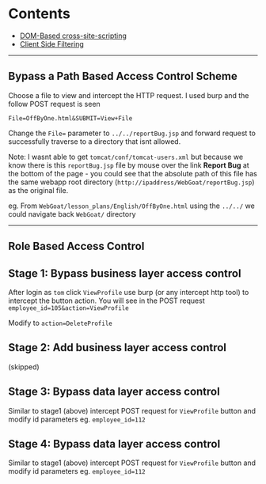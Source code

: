 # Contents

  - [DOM-Based cross-site-scripting](/WebGoat/AJAX_security.md#1)
  - [Client Side Filtering](/WebGoat/AJAX_security.md#2)


---

## <a href="1"></a> Bypass a Path Based Access Control Scheme

Choose a file to view and intercept the HTTP request. I used burp and the follow POST request is seen

`File=OffByOne.html&SUBMIT=View+File`

Change the `File=` parameter to `../../reportBug.jsp` and forward request to successfully traverse to a directory that isnt allowed.

Note: I wasnt able to get `tomcat/conf/tomcat-users.xml` but because we know there is this `reportBug.jsp` file by mouse over the link **Report Bug** at the bottom of the page - you could see that the absolute path of this file has the same webapp root directory (`http://ipaddress/WebGoat/reportBug.jsp`) as the original file.

eg. From `WebGoat/lesson_plans/English/OffByOne.html` using the `../../` we could navigate back `WebGoat/` directory


---

## <a href="2"></a> Role Based Access Control

## Stage 1: Bypass business layer access control

After login as `tom` click `ViewProfile` use burp (or any intercept http tool) to intercept the button action. You will see in the POST request `employee_id=105&action=ViewProfile`

Modify to `action=DeleteProfile`

## Stage 2: Add business layer access control

(skipped)

## Stage 3: Bypass data layer access control

Similar to stage1 (above) intercept POST request for `ViewProfile` button and modify id parameters eg. `employee_id=112`

## Stage 4: Bypass data layer access control

Similar to stage1 (above) intercept POST request for `ViewProfile` button and modify id parameters eg. `employee_id=112`
